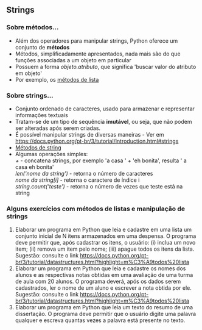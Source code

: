## Strings 

### Sobre métodos...
- Além dos operadores para manipular strings, Python oferece um conjunto de **métodos**  
- Métodos, simplificadamente apresentados, nada mais são do que funções associadas a um objeto em particular  
- Possuem a forma *objeto.atributo*, que significa 'buscar valor do atributo em objeto'  
- Por exemplo, os [métodos de lista](https://docs.python.org/pt-br/3/tutorial/datastructures.html?highlight=m%C3%A9todos%20lista)

### Sobre strings...
- Conjunto ordenado de caracteres, usado para armazenar e representar informações textuais 
- Tratam-se de um tipo de sequência **imutável**, ou seja, que não podem ser alteradas após serem criadas.
- É possível manipular strings de diversas maneiras - Ver em <https://docs.python.org/pt-br/3/tutorial/introduction.html#strings>
- [Métodos de string](https://docs.python.org/pt-br/3/library/string.html?highlight=m%C3%A9todos%20string)
- Algumas operações simples:  
*+* - concatena strings, por exemplo 'a casa ' + 'eh bonita', resulta ' a casa eh bonita'  
*len('nome da string')* - retorna o número de caracteres  
*nome da string[i]* - retorna o caractere de índice i  
*string.count('teste')* - retorna o número de vezes que teste está na string  

  
### Alguns exercícios com métodos de listas e manipulação de strings
1. Elaborar um programa em Python que leia e cadastre em uma lista um conjunto inicial de N itens armazenados em uma despensa. O programa deve permitir que, após cadastrar os itens, o usuário: (i) inclua um novo item; (ii) remova um item pelo nome; (iii) apague todos os itens da lista. Sugestão: consulte o link <https://docs.python.org/pt-br/3/tutorial/datastructures.html?highlight=m%C3%A9todos%20lista>
2. Elaborar um programa em Python que leia e cadastre os nomes dos alunos e as respectivas notas obtidas em uma avaliação de uma turma de aula com 20 alunos. O programa deverá, após os dados serem cadastrados, ler o nome de um aluno e escrever a nota obtida por ele. Sugestão: consulte o link <https://docs.python.org/pt-br/3/tutorial/datastructures.html?highlight=m%C3%A9todos%20lista>
3. Elaborar um programa em Python que leia um texto do resumo de uma dissertação. O programa deve permitir que o usuário digite uma palavra qualquer e escreva quantas vezes a palavra está presente no texto.
